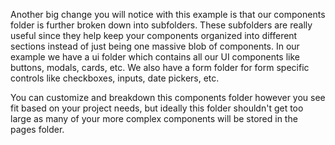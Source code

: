 Another big change you will notice with this example is that our components folder is further broken down into subfolders. These subfolders are really useful since they help keep your components organized into different sections instead of just being one massive blob of components. In our example we have a ui folder which contains all our UI components like buttons, modals, cards, etc. We also have a form folder for form specific controls like checkboxes, inputs, date pickers, etc.

You can customize and breakdown this components folder however you see fit based on your project needs, but ideally this folder shouldn't get too large as many of your more complex components will be stored in the pages folder.
